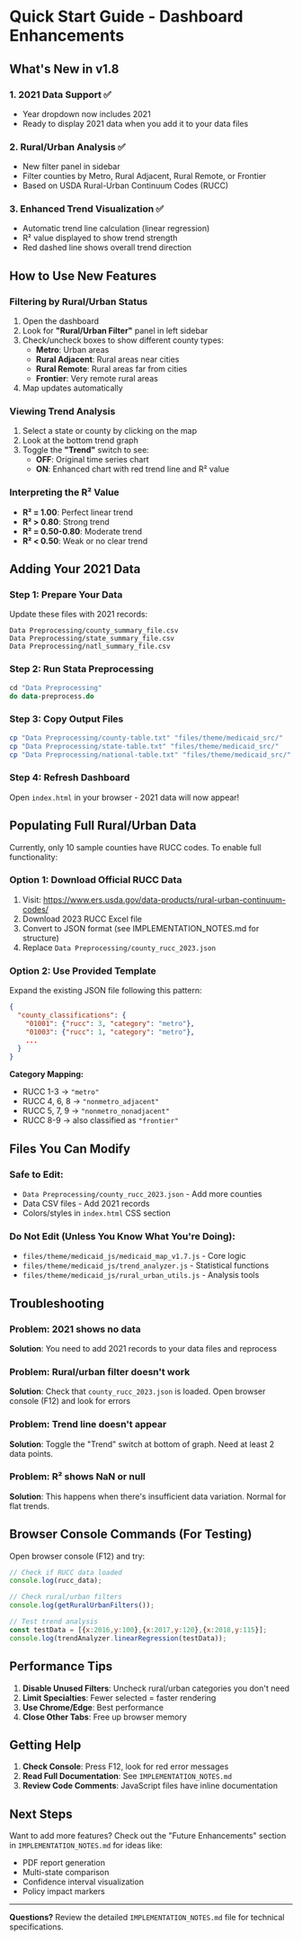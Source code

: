 # Quick Start Guide - Dashboard Enhancements

## What's New in v1.8

### 1. **2021 Data Support** ✅
- Year dropdown now includes 2021
- Ready to display 2021 data when you add it to your data files

### 2. **Rural/Urban Analysis** ✅
- New filter panel in sidebar
- Filter counties by Metro, Rural Adjacent, Rural Remote, or Frontier
- Based on USDA Rural-Urban Continuum Codes (RUCC)

### 3. **Enhanced Trend Visualization** ✅
- Automatic trend line calculation (linear regression)
- R² value displayed to show trend strength
- Red dashed line shows overall trend direction

## How to Use New Features

### Filtering by Rural/Urban Status
1. Open the dashboard
2. Look for **"Rural/Urban Filter"** panel in left sidebar
3. Check/uncheck boxes to show different county types:
   - **Metro**: Urban areas
   - **Rural Adjacent**: Rural areas near cities
   - **Rural Remote**: Rural areas far from cities  
   - **Frontier**: Very remote rural areas
4. Map updates automatically

### Viewing Trend Analysis
1. Select a state or county by clicking on the map
2. Look at the bottom trend graph
3. Toggle the **"Trend"** switch to see:
   - **OFF**: Original time series chart
   - **ON**: Enhanced chart with red trend line and R² value

### Interpreting the R² Value
- **R² = 1.00**: Perfect linear trend
- **R² > 0.80**: Strong trend
- **R² = 0.50-0.80**: Moderate trend
- **R² < 0.50**: Weak or no clear trend

## Adding Your 2021 Data

### Step 1: Prepare Your Data
Update these files with 2021 records:
```
Data Preprocessing/county_summary_file.csv
Data Preprocessing/state_summary_file.csv
Data Preprocessing/natl_summary_file.csv
```

### Step 2: Run Stata Preprocessing
```stata
cd "Data Preprocessing"
do data-preprocess.do
```

### Step 3: Copy Output Files
```bash
cp "Data Preprocessing/county-table.txt" "files/theme/medicaid_src/"
cp "Data Preprocessing/state-table.txt" "files/theme/medicaid_src/"
cp "Data Preprocessing/national-table.txt" "files/theme/medicaid_src/"
```

### Step 4: Refresh Dashboard
Open `index.html` in your browser - 2021 data will now appear!

## Populating Full Rural/Urban Data

Currently, only 10 sample counties have RUCC codes. To enable full functionality:

### Option 1: Download Official RUCC Data
1. Visit: https://www.ers.usda.gov/data-products/rural-urban-continuum-codes/
2. Download 2023 RUCC Excel file
3. Convert to JSON format (see IMPLEMENTATION_NOTES.md for structure)
4. Replace `Data Preprocessing/county_rucc_2023.json`

### Option 2: Use Provided Template
Expand the existing JSON file following this pattern:
```json
{
  "county_classifications": {
    "01001": {"rucc": 3, "category": "metro"},
    "01003": {"rucc": 1, "category": "metro"},
    ...
  }
}
```

**Category Mapping:**
- RUCC 1-3 → `"metro"`
- RUCC 4, 6, 8 → `"nonmetro_adjacent"`
- RUCC 5, 7, 9 → `"nonmetro_nonadjacent"`
- RUCC 8-9 → also classified as `"frontier"`

## Files You Can Modify

### Safe to Edit:
- `Data Preprocessing/county_rucc_2023.json` - Add more counties
- Data CSV files - Add 2021 records
- Colors/styles in `index.html` CSS section

### Do Not Edit (Unless You Know What You're Doing):
- `files/theme/medicaid_js/medicaid_map_v1.7.js` - Core logic
- `files/theme/medicaid_js/trend_analyzer.js` - Statistical functions
- `files/theme/medicaid_js/rural_urban_utils.js` - Analysis tools

## Troubleshooting

### Problem: 2021 shows no data
**Solution**: You need to add 2021 records to your data files and reprocess

### Problem: Rural/urban filter doesn't work
**Solution**: Check that `county_rucc_2023.json` is loaded. Open browser console (F12) and look for errors

### Problem: Trend line doesn't appear
**Solution**: Toggle the "Trend" switch at bottom of graph. Need at least 2 data points.

### Problem: R² shows NaN or null
**Solution**: This happens when there's insufficient data variation. Normal for flat trends.

## Browser Console Commands (For Testing)

Open browser console (F12) and try:

```javascript
// Check if RUCC data loaded
console.log(rucc_data);

// Check rural/urban filters
console.log(getRuralUrbanFilters());

// Test trend analysis
const testData = [{x:2016,y:100},{x:2017,y:120},{x:2018,y:115}];
console.log(trendAnalyzer.linearRegression(testData));
```

## Performance Tips

1. **Disable Unused Filters**: Uncheck rural/urban categories you don't need
2. **Limit Specialties**: Fewer selected = faster rendering
3. **Use Chrome/Edge**: Best performance
4. **Close Other Tabs**: Free up browser memory

## Getting Help

1. **Check Console**: Press F12, look for red error messages
2. **Read Full Documentation**: See `IMPLEMENTATION_NOTES.md`
3. **Review Code Comments**: JavaScript files have inline documentation

## Next Steps

Want to add more features? Check out the "Future Enhancements" section in `IMPLEMENTATION_NOTES.md` for ideas like:
- PDF report generation
- Multi-state comparison
- Confidence interval visualization
- Policy impact markers

---

**Questions?** Review the detailed `IMPLEMENTATION_NOTES.md` file for technical specifications.

